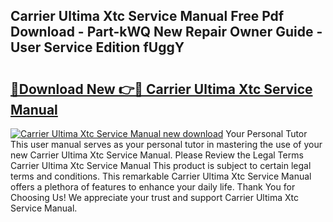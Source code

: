 ## Carrier Ultima Xtc Service Manual Free Pdf Download - Part-kWQ New Repair Owner Guide - User Service Edition fUggY

# <h2><a href="http://bc71436.oget.top/?id=Carrier+Ultima+Xtc+Service+Manual">🔗Download New 👉🔴 Carrier Ultima Xtc Service Manual</a></h2>

[![Carrier Ultima Xtc Service Manual new download](https://i.imgur.com/5g1atiW.png)](http://bc71436.oget.top/?id=Carrier+Ultima+Xtc+Service+Manual)
Your Personal Tutor This user manual serves as your personal tutor in mastering the use of your new Carrier Ultima Xtc Service Manual. Please Review the Legal Terms Carrier Ultima Xtc Service Manual This product is subject to certain legal terms and conditions. This remarkable Carrier Ultima Xtc Service Manual offers a plethora of features to enhance your daily life. Thank You for Choosing Us! We appreciate your trust and support Carrier Ultima Xtc Service Manual.
